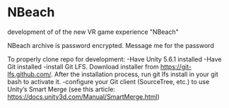 # NBeach
development of of the new VR game experience "NBeach"

NBeach archive is password encrypted.  Message me for the password

To properly clone repo for development:
-Have Unity 5.6.1 installed
-Have Git installed
-install Git LFS.  Download installer from https://git-lfs.github.com/. After the installation process, run git lfs install in your git bash to activate it.
-configure your Git client (SourceTree, etc.) to use Unity’s Smart Merge (see this article: https://docs.unity3d.com/Manual/SmartMerge.html)
